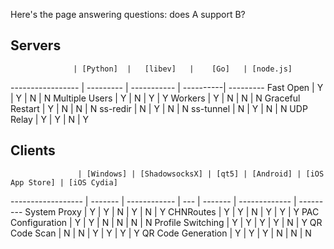 Here's the page answering questions: does A support B?

## Servers

                  | [Python]  |   [libev]   |    [Go]   | [node.js]
----------------- | --------- | ----------- | ----------| ---------
Fast Open         |     Y     |      Y      |      N    |     N
Multiple Users    |     Y     |      N      |      Y    |     Y
Workers           |     Y     |      N      |      N    |     N
Graceful Restart  |     Y     |      N      |      N    |     N
ss-redir          |     N     |      Y      |      N    |     N
ss-tunnel         |     N     |      Y      |      N    |     N
UDP Relay         |     Y     |      Y      |      N    |     Y

## Clients

                   | [Windows] | [ShadowsocksX] | [qt5] | [Android] | [iOS App Store] | [iOS Cydia]
------------------ | ------- | ------------ | --- | ------- | ------------- | ---------
System Proxy       |    Y    |      Y       |  N  |    Y    |        N      |     Y
CHNRoutes          |    Y    |      Y       |  N  |    Y    |        Y      |     Y
PAC Configuration  |    Y    |      Y       |  N  |    N    |        N      |     N
Profile Switching  |    Y    |      Y       |  Y  |    Y    |        N      |     Y
QR Code Scan       |    N    |      N       |  Y  |    Y    |        Y      |     Y
QR Code Generation |    Y    |      Y       |  Y  |    N    |        N      |     N

[Python]: https://github.com/shadowsocks/shadowsocks
[libev]: https://github.com/shadowsocks/shadowsocks-libev
[Go]: https://github.com/shadowsocks/shadowsocks-go
[node.js]: https://github.com/shadowsocks/shadowsocks-nodejs
[Windows]: https://github.com/shadowsocks/shadowsocks-csharp
[ShadowsocksX]: https://github.com/shadowsocks/shadowsocks-iOS
[qt5]: https://github.com/librehat/shadowsocks-qt5
[Android]: https://github.com/shadowsocks/shadowsocks-android
[iOS App Store]: https://github.com/shadowsocks/shadowsocks-iOS
[iOS Cydia]: https://github.com/linusyang/MobileShadowSocks